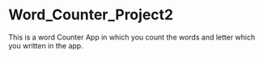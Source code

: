 # Word_Counter_Project2
This is a word Counter App in which you count the words and letter which you written in the  app.
